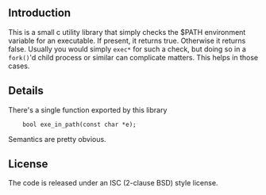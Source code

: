 Introduction
------------

This is a small c utility library that simply checks the $PATH environment
variable for an executable. If present, it returns true. Otherwise it returns
false. Usually you would simply `exec*` for such a check, but doing so in
a `fork()`'d child process or similar can complicate matters. This helps
in those cases.


Details
-------
There's a single function exported by this library

```
    bool exe_in_path(const char *e);
```

Semantics are pretty obvious.

License
-------
The code is released under an ISC (2-clause BSD) style license.
